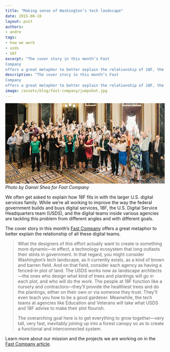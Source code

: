 ```yaml
---
title: "Making sense of Washington’s tech landscape"
date: 2015-06-16
layout: post
authors:
- andre
tags:
- how we work
- usds
- 18f
excerpt: "The cover story in this month’s Fast
Company
offers a great metaphor to better explain the relationship of 18F, the U.S. Digital Service headquarters, and the digital teams inside various agencies."
description: "The cover story in this month’s Fast
Company
offers a great metaphor to better explain the relationship of 18F, the U.S. Digital Service headquarters, and the digital teams inside various agencies."
image: /assets/blog/fast-company/jumpshot.jpg
---
```


![The U.S. Digital Service family](/assets/blog/fast-company/jumpshot.jpg)
*Photo by Daniel Shea for Fast Company*

We often get asked to explain how 18F fits in with the larger U.S.
digital services family. While we’re all working to improve the way the
federal government builds and buys digital services, 18F, the U.S.
Digital Service Headquarters team (USDS), and the digital teams inside
various agencies are tackling this problem from different angles and
with different goals.

The cover story in this month’s [Fast
Company](https://www.fastcompany.com/3046756/obama-and-his-geeks)
offers a great metaphor to better explain the relationship of all these
digital teams.

> What the designers of this effort actually want to create is something
> more dynamic—in effect, a technology ecosystem that long outlasts
> their stints in government. In that regard, you might consider
> Washington’s tech landscape, as it currently exists, as a kind of
> brown and barren field. And on that field, consider each agency as
> having a fenced-in plot of land. The USDS works now as landscape
> architects—the ones who design what kind of trees and plantings will
> go in each plot, and who will do the work. The people at 18F function
> like a nursery and ­contractors—they’ll provide the healthiest trees
> and do the plantings, either on their own or via someone they trust.
> They’ll even teach you how to be a good gardener. Meanwhile, the tech
> teams at agencies like Education and Veterans will take what USDS and
> 18F advise to make their plot flourish.
>
> The overarching goal here is to get everything to grow together—very
> tall, very fast, inevitably joining up into a forest canopy so as to
> create a functional and interconnected system.

Learn more about our mission and the projects we are working on in the
[Fast Company article](https://www.fastcompany.com/3046756/obama-and-his-geeks).
